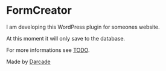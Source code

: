 FormCreator
===========

I am developing this WordPress plugin for someones website.

At this moment it will only save to the database.

For more informations see [TODO](https://github.com/Darcade/FormCreator/blob/master/TODO).

Made by [Darcade](http://darcade.de/)
